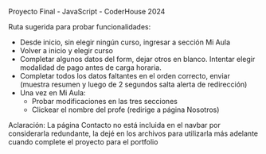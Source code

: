Proyecto Final - JavaScript - CoderHouse 2024

Ruta sugerida para probar funcionalidades:
- Desde inicio, sin elegir ningún curso, ingresar a sección Mi Aula
- Volver a inicio y elegir curso
- Completar algunos datos del form, dejar otros en blanco. Intentar elegir modalidad de pago antes de carga horaria.
- Completar todos los datos faltantes en el orden correcto, enviar (muestra resumen y luego de 2 segundos salta alerta de redirección)
- Una vez en Mi Aula:
    - Probar modificaciones en las tres secciones
    - Clickear el nombre del profe (redirige a página Nosotros)

Aclaración: 
    La página Contacto no está incluida en el navbar por considerarla redundante, la dejé en los archivos para utilizarla más adelante cuando complete el proyecto para el portfolio
